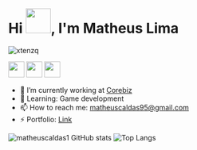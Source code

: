 # Hi <img src="https://media.giphy.com/media/hvRJCLFzcasrR4ia7z/giphy.gif" width="50px"></a>, I'm Matheus Lima

<p align="left"> <img src="https://komarev.com/ghpvc/?username=verossim&label=Profile%20views&color=0e75b6&style=flat" alt="xtenzq" /> </p

<a href="https://twitter.com/matheuslc_" target="blank"><img height="32" width="32" src="https://unpkg.com/simple-icons@v5/icons/twitter.svg" /></a>
<a href="https://linkedin.com/in/matheus-c-lima" target="blank"><img height="32" width="32" src="https://unpkg.com/simple-icons@v5/icons/linkedin.svg" /></a>
<a href="https://instagram.com/matheuslc_" target="blank"><img height="32" width="32" src="https://unpkg.com/simple-icons@v5/icons/instagram.svg" /></a>

- 🔭 I’m currently working at [Corebiz](https://www.corebiz.ag/)
- 🌱 Learning: Game development
- 📫 How to reach me: matheuscaldas95@gmail.com
- ⚡ Portfolio: [Link](https://matheus-c-lima.vercel.app)


![matheuscaldas1 GitHub stats](https://github-readme-stats.vercel.app/api?username=matheuscaldas1&show_icons=true&theme=transparent)
![Top Langs](https://github-readme-stats.vercel.app/api/top-langs/?username=matheuscaldas1&layout=compact&theme=transparent)
